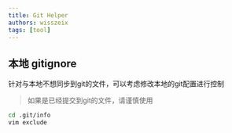 ```yaml
---
title: Git Helper
authors: wisszeix
tags: [tool]
---
```


## 本地 gitignore
针对与本地不想同步到git的文件，可以考虑修改本地的git配置进行控制  
> 如果是已经提交到git的文件，请谨慎使用

```bash
cd .git/info
vim exclude
```